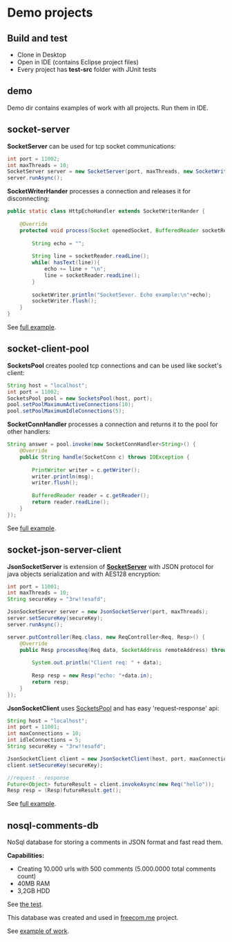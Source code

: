 # Demo projects
## Build and test
- Clone in Desktop
- Open in IDE (contains Eclipse project files)
- Every project has **test-src** folder with JUnit tests

## demo
Demo dir contains examples of work with all projects.
Run them in IDE.

## socket-server

**SocketServer** can be used for tcp socket communications:
```java
int port = 11002;
int maxThreads = 10;
SocketServer server = new SocketServer(port, maxThreads, new SocketWriterHander());
server.runAsync();
```

**SocketWriterHander** processes a connection and releases it for disconnecting:
```java
public static class HttpEchoHandler extends SocketWriterHander {
	
	@Override
	protected void process(Socket openedSocket, BufferedReader socketReader, PrintWriter socketWriter, SocketServer owner) throws Throwable {
		
		String echo = "";
		
		String line = socketReader.readLine();
		while( hasText(line)){
			echo += line + "\n";
			line = socketReader.readLine();
		}
		
		socketWriter.println("SocketSever. Echo example:\n"+echo);
		socketWriter.flush();
	}
}
```

See [full example](https://github.com/edolganov/demos/blob/master/demo/src/SocketSever_Demo.java).


## socket-client-pool
**SocketsPool** creates pooled tcp connections and can be used like socket's client:
```java
String host = "localhost";
int port = 11002;
SocketsPool pool = new SocketsPool(host, port);
pool.setPoolMaximumActiveConnections(10);
pool.setPoolMaximumIdleConnections(5);
```
**SocketConnHandler** processes a connection and returns it to the pool for other handlers:
```java
String answer = pool.invoke(new SocketConnHandler<String>() {
	@Override
	public String handle(SocketConn c) throws IOException {
		
		PrintWriter writer = c.getWriter();
		writer.println(msg);
		writer.flush();
		
		BufferedReader reader = c.getReader();
		return reader.readLine();
	}
});
```

See [full example](https://github.com/edolganov/demos/blob/master/demo/src/SocketPool_Demo.java).


## socket-json-server-client
**JsonSocketServer** is extension of [**SocketServer**](https://github.com/edolganov/demos#socket-server) 
with JSON protocol for java objects serialization and with AES128 encryption:
```java
int port = 11001;
int maxThreads = 10;
String secureKey = "3rw!!esafd";

JsonSocketServer server = new JsonSocketServer(port, maxThreads);
server.setSecureKey(secureKey);
server.runAsync();

server.putController(Req.class, new ReqController<Req, Resp>() {
	@Override
	public Resp processReq(Req data, SocketAddress remoteAddress) throws Exception {
		
		System.out.println("Client req: " + data);
		
		Resp resp = new Resp("echo: "+data.in);
		return resp;
	}
});
```
**JsonSocketClient** uses [SocketsPool](https://github.com/edolganov/demos#socket-client-pool) and has easy 'request-response' api:
```java
String host = "localhost";
int port = 11001;
int maxConnections = 10;
int idleConnections = 5;
String secureKey = "3rw!!esafd";

JsonSocketClient client = new JsonSocketClient(host, port, maxConnections, idleConnections);
client.setSecureKey(secureKey);

//request - response
Future<Object> futureResult = client.invokeAsync(new Req("hello"));
Resp resp = (Resp)futureResult.get();
```

See [full example](https://github.com/edolganov/demos/blob/master/demo/src/SocketJson_Server_Client_Demo.java).

## nosql-comments-db
NoSql database for storing a comments in JSON format and fast read them.

**Capabilities:** 
- Creating 10.000 urls with 500 comments (5.000.0000 total comments count)
- 40MB RAM
- 3,2GB HDD

See [the test](https://github.com/edolganov/demos/blob/master/nosql-comments-db/test-src/performance/MaxDBCreate.java).

This database was created and used in [freecom.me](http://freecom.me/) project.

See [example of work](https://github.com/edolganov/demos/blob/master/demo/src/NoSql_CommentsDB_Demo.java).